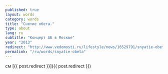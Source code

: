 ```yaml
---
published: true
layout: words
category: words
title: "Снятие обета."
type: about
lang: ru
subtitle: "Концерт АБ в Москве"
year: "2013"
redirect: "http://www.vedomosti.ru/lifestyle/news/16529791/snyatie-obeta#sel=7:14,7:14"
permalink: "/ru/words/snyatie-obeta"
---
```


см [{{ post.redirect }}]({{ post.redirect }})